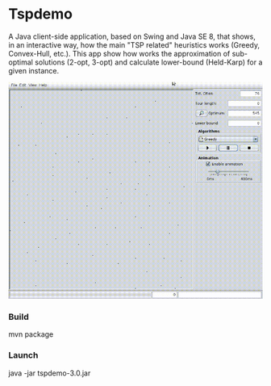 # Tspdemo

A Java client-side application, based on Swing and Java SE 8, that shows, in an interactive way, how the main "TSP related" heuristics works (Greedy, Convex-Hull, etc.).
This app show how works the approximation of sub-optimal solutions (2-opt, 3-opt) and calculate lower-bound (Held-Karp) for a given instance.


![Tspdemo](tspdemo.gif)

### Build
mvn package

### Launch
java -jar tspdemo-3.0.jar
